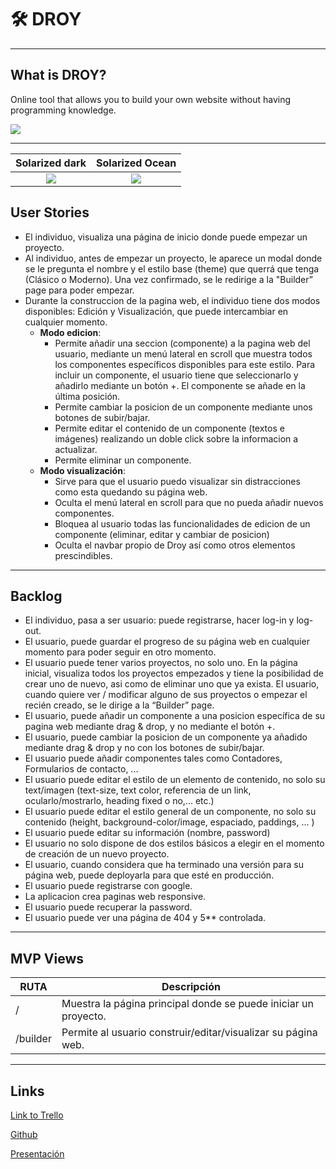 # 🛠 DROY

* * *

## What is DROY?
Online tool that allows you to build your own website without having programming knowledge.

![](public/img/cover-readme.gif)

* * *

Solarized dark             |  Solarized Ocean
:-------------------------:|:-------------------------:
![](https://...Dark.png)  |  ![](https://...Ocean.png)

## User Stories 

* El individuo, visualiza una página de inicio donde puede empezar un proyecto.
* Al individuo, antes de empezar un proyecto, le aparece un modal donde se le pregunta el nombre y el estilo base (theme) que querrá que tenga (Clásico o Moderno). Una vez confirmado, se le redirige a la "Builder” page para poder empezar.
* Durante la construccion de la pagina web, el individuo tiene dos modos disponibles: Edición y Visualización, que puede intercambiar en cualquier momento.
  - **Modo edicion**:
    - Permite añadir una seccion (componente) a la pagina web del usuario, mediante un menú lateral en scroll que muestra todos los componentes específicos disponibles para este estilo. Para incluir un componente, el usuario tiene que seleccionarlo y añadirlo mediante un botón +. El componente se añade en la última posición.
    - Permite cambiar la posicion de un componente mediante unos botones de subir/bajar.
    - Permite editar el contenido de un componente (textos e imágenes) realizando un doble click sobre la informacion a actualizar.
    - Permite eliminar un componente.
  - **Modo visualización**:
    - Sirve para que el usuario puedo visualizar sin distracciones como esta quedando su página web.
    - Oculta el menú lateral en scroll para que no pueda añadir nuevos componentes.
    - Bloquea al usuario todas las funcionalidades de edicion de un componente (eliminar, editar y cambiar de posicion)
    - Oculta el navbar propio de Droy así como otros elementos prescindibles.
    

* * *

## Backlog 

* El individuo, pasa a ser usuario: puede registrarse, hacer log-in y log-out.
* El usuario, puede guardar el progreso de su página web en cualquier momento para poder seguir en otro momento.
* El usuario puede tener varios proyectos, no solo uno. En la página inicial, visualiza todos los proyectos empezados y tiene la posibilidad de crear uno de nuevo, asi como de eliminar uno que ya exista. El usuario, cuando quiere ver / modificar alguno de sus proyectos o empezar el recién creado, se le dirige a la “Builder” page.
* El usuario, puede añadir un componente a una posicion específica de su pagina web mediante drag & drop, y no mediante el botón +.
* El usuario, puede cambiar la posicion de un componente ya añadido mediante drag & drop y no con los botones de subir/bajar.
* El usuario puede añadir componentes tales como Contadores, Formularios de contacto, ...
* El usuario puede editar el estilo de un elemento de contenido, no solo su text/imagen (text-size, text color, referencia de un link, ocularlo/mostrarlo, heading fixed o no,... etc.)
* El usuario puede editar el estilo general de un componente, no solo su contenido (height, background-color/image, espaciado, paddings, ... )
* El usuario puede editar su información (nombre, password)
* El usuario no solo dispone de dos estilos básicos a elegir en el momento de creación de un nuevo proyecto.
* El usuario, cuando considera que ha terminado una versión para su página web, puede deployarla para que esté en producción.
* El usuario puede registrarse con google.
* La aplicacion crea paginas web responsive.
* El usuario puede recuperar la password.
* El usuario puede ver una página de 404 y 5** controlada.

* * *

## MVP Views 

| RUTA | Descripción |
| -- | -- |
| / | Muestra la página principal donde se puede iniciar un proyecto. | 
| /builder | Permite al usuario construir/editar/visualizar su página web. |

* * *


## Links

[Link to Trello](https://trello.com/b/Krfo4Qp5/droy)

[Github](https://github.com/marcmnc7/droy)

[Presentación](https://docs.google.com/presentation/d/1uFGmgLAgxeSe85KBZDAyAb9DgJ9LqC1k4Wlm6_MQMug/edit#slide=id.p)

